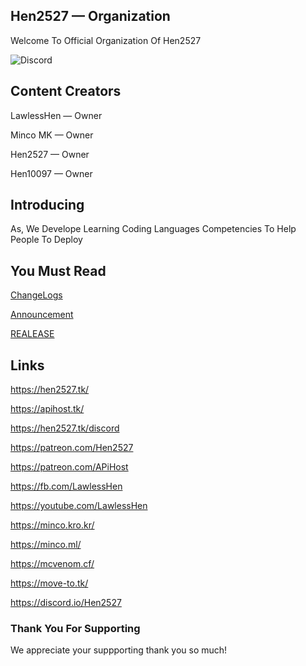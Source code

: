 ## Hen2527 — Organization
Welcome To Official Organization Of Hen2527

![Discord](https://img.shields.io/discord/800561861472026646?color=%237289da&label=Discord&logo=Discord&logoColor=%2300ff00&style=plastic)

## Content Creators

LawlessHen — Owner

Minco MK — Owner

Hen2527 — Owner

Hen10097 — Owner


## Introducing
As, We Develope Learning Coding Languages Competencies To Help People To Deploy

## You Must Read
[ChangeLogs](/CHANGELOGS.md)

[Announcement](/ANNOUNCEMENT.md)

[REALEASE](/REALEASE.md)

## Links
 https://hen2527.tk/

 https://apihost.tk/

 https://hen2527.tk/discord 

 https://patreon.com/Hen2527

 https://patreon.com/APiHost

 https://fb.com/LawlessHen

 https://youtube.com/LawlessHen

 https://minco.kro.kr/

 https://minco.ml/

 https://mcvenom.cf/

 https://move-to.tk/

 https://discord.io/Hen2527

### Thank You For Supporting
We appreciate your suppporting thank you so much! 
